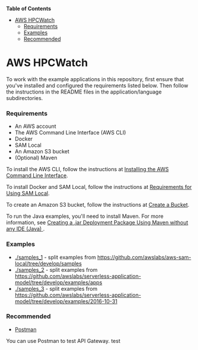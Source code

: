 <!-- START doctoc generated TOC please keep comment here to allow auto update -->
<!-- DON'T EDIT THIS SECTION, INSTEAD RE-RUN doctoc TO UPDATE -->
**Table of Contents**

- [AWS HPCWatch](#aws-hpcwatch)
    - [Requirements](#requirements)
    - [Examples](#examples)
    - [Recommended](#recommended)

<!-- END doctoc generated TOC please keep comment here to allow auto update -->

# AWS HPCWatch #

To work with the example applications in this repository, first ensure that you've installed and configured the requirements listed below. Then follow the instructions in the README files in the application/language subdirectories.

### Requirements ##

* An AWS account
* The AWS Command Line Interface (AWS CLI)
* Docker
* SAM Local
* An Amazon S3 bucket
* (Optional) Maven

To install the AWS CLI, follow the instructions at [Installing the AWS Command Line Interface](http://docs.aws.amazon.com/cli/latest/userguide/installing.html).

To install Docker and SAM Local, follow the instructions at [Requirements for Using SAM Local](http://docs.aws.amazon.com/lambda/latest/dg/test-sam-local.html#sam-cli-requirements).

To create an Amazon S3 bucket, follow the instructions at [Create a Bucket](http://docs.aws.amazon.com/AmazonS3/latest/gsg/CreatingABucket.html).

To run the Java examples, you'll need to install Maven. For more information, see [Creating a .jar Deployment Package Using Maven without any IDE (Java) ](http://docs.aws.amazon.com/lambda/latest/dg/java-create-jar-pkg-maven-no-ide.html).

### Examples

- [./samples_1](./samples_1) - split examples from https://github.com/awslabs/aws-sam-local/tree/develop/samples
- [./samples_2](./samples_2) - split examples from https://github.com/awslabs/serverless-application-model/tree/develop/examples/apps
- [./samples_3](./samples_3) - split examples from https://github.com/awslabs/serverless-application-model/tree/develop/examples/2016-10-31

### Recommended ##

* [Postman](https://www.getpostman.com/)

You can use Postman to test API Gateway.
test
